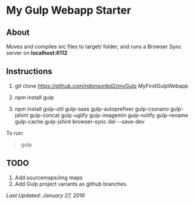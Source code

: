 # My Gulp Webapp Starter

About
---
Moves and compiles src files to target/ folder, and runs a Browser Sync server on **localhost:6112**

Instructions
---

1. git clone https://github.com/robinsonbd2/myGulp MyFirstGulpWebapp

2. npm install gulp

3. npm install gulp-util gulp-sass gulp-autoprefixer gulp-cssnano gulp-jshint gulp-concat gulp-uglify gulp-imagemin gulp-notify gulp-rename gulp-cache gulp-jshint browser-sync del --save-dev

To run:
> gulp

TODO
---
1. Add sourcemaps/img maps
2. Add Gulp project variants as github branches.

*Last Updated: January 27, 2016*
